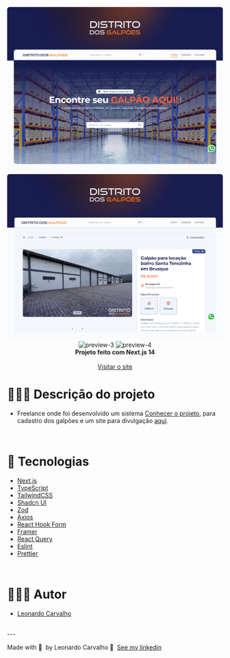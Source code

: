 <div align="center">

<img alt="preview-1" src="https://raw.githubusercontent.com/Leorrc/website-distrito-dos-galpoes/master/images/preview-1.png">

<img alt="preview-2" src="https://raw.githubusercontent.com/Leorrc/website-distrito-dos-galpoes/master/images/preview-2.png">

<img alt="preview-3" src="https://raw.githubusercontent.com/Leorrc/website-distrito-dos-galpoes/master/images/preview-3.png">

<img alt="preview-4" src="https://raw.githubusercontent.com/Leorrc/website-distrito-dos-galpoes/master/images/preview-4.png">

</div>

<div align="center"><strong>Projeto feito com Next.js 14</strong></div>
<br />
<div align="center">
<a href="https://distritodosgalpoes.com.br/">Visitar o site</a>
</div>

# 👨🏻‍💻 Descrição do projeto 

- Freelance onde foi desenvolvido um sistema <a href="https://github.com/Leorrc/sistema-distrito-dos-galpoes">Conhecer o projeto</a>, para cadastro dos galpões e um site para divulgação <a href="https://distritodosgalpoes.com.br/">aqui</a>.

<br />

# 🚀 Tecnologias

- [Next.js](https://reactjs.org/)
- [TypeScript](https://www.typescriptlang.org/)
- [TailwindCSS](https://tailwindcss.com/)
- [Shadcn UI](https://ui.shadcn.com/)
- [Zod](https://zod.dev/)
- [Axios](https://axios-http.com/ptbr/docs/intro)
- [React Hook Form](https://react-hook-form.com/)
- [Framer](https://www.framer.com/)
- [React Query](https://react-query.tanstack.com/)
- [Eslint](https://eslint.org/)
- [Prettier](https://prettier.io/)

<br />

# 👨🏻‍💻 Autor

- [Leonardo Carvalho](https://www.linkedin.com/in/leocarvalhodev/)

<br />
---

Made with 💜 &nbsp;by Leonardo Carvalho 👋 &nbsp;[See my linkedin](https://www.linkedin.com/in/leocarvalhodev/)